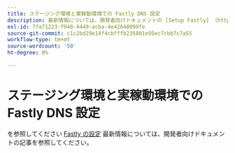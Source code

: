 ```yaml
---
title: ステージング環境と実稼動環境での Fastly DNS 設定
description: 最新情報については、開発者向けドキュメントの [Setup Fastly] （https://devdocs.magento.com/cloud/cdn/configure-fastly.html）の記事を参照してください。
exl-id: 7fa71223-f940-4449-acba-4e42648099fe
source-git-commit: c1c2bd29e14f4cbfffb235801e95ec7cbb7c7a55
workflow-type: tm+mt
source-wordcount: '50'
ht-degree: 0%

---
```


# ステージング環境と実稼動環境での Fastly DNS 設定

を参照してください [Fastly の設定](https://devdocs.magento.com/cloud/cdn/configure-fastly.html) 最新情報については、開発者向けドキュメントの記事を参照してください。

